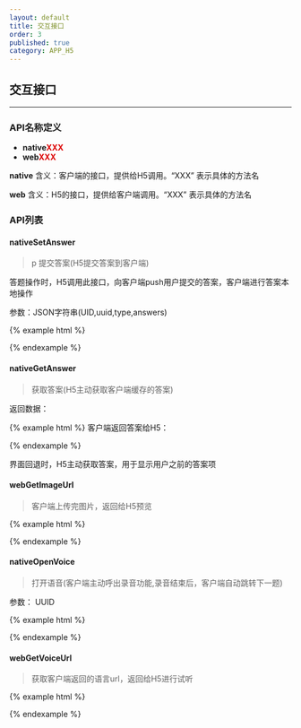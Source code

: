 ```yaml
---
layout: default
title: 交互接口
order: 3
published: true
category: APP_H5
---
```


## 交互接口
----------

### API名称定义

* <b>native<font color="#dc0000">XXX</font></b>
* <b>web<font color="#dc0000">XXX</font></b>

<b>native</b> 含义：客户端的接口，提供给H5调用。“XXX” 表示具体的方法名

<b>web</b> 含义：H5的接口，提供给客户端调用。“XXX” 表示具体的方法名



### API列表

#### nativeSetAnswer

>p 提交答案(H5提交答案到客户端)

答题操作时，H5调用此接口，向客户端push用户提交的答案，客户端进行答案本地操作

参数：JSON字符串(UID,uuid,type,answers)

{% example html %}
<script>

var answer = {
    uid:'10000', // 用户UID(暂定是否需要)
    uuid:'abcdefg01abcdefg01', // 题目的UUID,唯一标识
    type:1,     // 题目类型 1:单选，2:多选 .....(类型暂定，需要后端配合定义)
    answers:['A','B','...'], // 多选多答案列表，顺序从上至下
}

</script>
{% endexample %}

#### nativeGetAnswer

> 获取答案(H5主动获取客户端缓存的答案)

返回数据：

{% example html %}
客户端返回答案给H5：
<script>

var answer = {
    uid:'10000', // 用户UID(暂定是否需要)
    uuid:'abcdefg01abcdefg01', // 题目的UUID,唯一标识
    type:1,     // 题目类型 1:单选，2:多选 .....(类型暂定，需要后端配合定义)
    answers:[{
        answer : 'A',   // 答案项
        url:'',     // 音频或图片URL （有则返回，无则为空）
        length:'' // 音频时长，单位：S （有则返回，无则为空）
    },{
        answer : 'A',   // 答案项
        url:'',     // 音频或图片URL （有则返回，无则为空）
        length:'' // 音频时长，单位：S （有则返回，无则为空）
    },{
        // ........
    }]
}

</script>
{% endexample %}

界面回退时，H5主动获取答案，用于显示用户之前的答案项

#### webGetImageUrl
> 客户端上传完图片，返回给H5预览

{% example html %}
<script>

var answer = {
    uid:'10000', // 用户UID(暂定是否需要)
    uuid:'abcdefg01abcdefg01', // 题目的UUID,唯一标识
    type:1,     // 题目类型 1:单选，2:多选 .....(类型暂定，需要后端配合定义)
    answers:[{
        answer : 'A',   // 答案项
        url:'',     // 音频或图片URL （有则返回，无则为空）
        length:'' // 音频时长，单位：S （有则返回，无则为空）
    },{
        answer : 'A',   // 答案项
        url:'',     // 音频或图片URL （有则返回，无则为空）
        length:'' // 音频时长，单位：S （有则返回，无则为空）
    },{
        // ........
    }]
}

</script>
{% endexample %}

#### nativeOpenVoice
> 打开语音(客户端主动呼出录音功能,录音结束后，客户端自动跳转下一题)

参数： UUID

{% example html %}
<script>
// 提供UUId给客户端
var answer = 'UUID';

</script>
{% endexample %}


#### webGetVoiceUrl
> 获取客户端返回的语言url，返回给H5进行试听

{% example html %}
<script>

var answer = {
    uid:'10000', // 用户UID(暂定是否需要)
    uuid:'abcdefg01abcdefg01', // 题目的UUID,唯一标识
    type:1,     // 题目类型 1:单选，2:多选 .....(类型暂定，需要后端配合定义)
    answers:[{
        answer : 'A',   // 答案项
        url:'',     // 音频或图片URL （有则返回，无则为空）
        length:'' // 音频时长，单位：S （有则返回，无则为空）
    },{
        answer : 'A',   // 答案项
        url:'',     // 音频或图片URL （有则返回，无则为空）
        length:'' // 音频时长，单位：S （有则返回，无则为空）
    },{
        // ........
    }]
}

</script>
{% endexample %}
